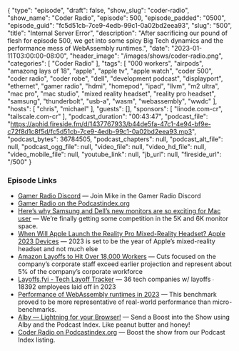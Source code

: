 {
  "type": "episode",
  "draft": false,
  "show_slug": "coder-radio",
  "show_name": "Coder Radio",
  "episode": 500,
  "episode_padded": "0500",
  "episode_guid": "fc5d51cb-7ce9-4edb-99c1-0a02bd2eea93",
  "slug": "500",
  "title": "Internal Server Error",
  "description": "After sacrificing our pound of flesh for episode 500, we get into some spicy Big Tech dynamics and the performance mess of WebAssembly runtimes.",
  "date": "2023-01-11T03:00:00-08:00",
  "header_image": "/images/shows/coder-radio.png",
  "categories": [
    "Coder Radio"
  ],
  "tags": [
    "000 workers",
    "airpods",
    "amazong lays of 18",
    "apple",
    "apple tv",
    "apple watch",
    "coder 500",
    "coder radio",
    "coder robe",
    "dell",
    "development podcast",
    "displayport",
    "ethernet",
    "gamer radio",
    "hdmi",
    "homepod",
    "ipad",
    "llvm",
    "m2 ultra",
    "mac pro",
    "mac studio",
    "mixed reality headset",
    "reality pro headset",
    "samsung",
    "thunderbolt",
    "usb-a",
    "wasm",
    "webassembly",
    "wwdc"
  ],
  "hosts": [
    "chris",
    "michael"
  ],
  "guests": [],
  "sponsors": [
    "linode.com-cr",
    "tailscale.com-cr"
  ],
  "podcast_duration": "00:43:47",
  "podcast_file": "https://aphid.fireside.fm/d/1437767933/b44de5fa-47c1-4e94-bf9e-c72f8d1c8f5d/fc5d51cb-7ce9-4edb-99c1-0a02bd2eea93.mp3",
  "podcast_bytes": 36784505,
  "podcast_chapters": null,
  "podcast_alt_file": null,
  "podcast_ogg_file": null,
  "video_file": null,
  "video_hd_file": null,
  "video_mobile_file": null,
  "youtube_link": null,
  "jb_url": null,
  "fireside_url": "/500"
}


### Episode Links

  * [Gamer Radio Discord](https://discord.com/invite/tnxqgrSE "Gamer Radio Discord") — Join Mike in the Gamer Radio Discord
  * [Gamer Radio on the Podcastindex.org](https://podcastindex.org/podcast/5943353 "Gamer Radio on the Podcastindex.org")
  * [Here’s why Samsung and Dell’s new monitors are so exciting for Mac user](https://www.theverge.com/23542274/samsung-dell-5k-6k-monitors-apple-macbook-macos-ces-2023 "Here’s why Samsung and Dell’s new monitors are so exciting for Mac user") — We’re finally getting some competition in the 5K and 6K monitor space.
  * [When Will Apple Launch the Reality Pro Mixed-Reality Headset? Apple 2023 Devices](https://www.bloomberg.com/news/newsletters/2023-01-08/when-will-apple-launch-the-reality-pro-mixed-reality-headset-apple-2023-devices-lcnfzkc7 "When Will Apple Launch the Reality Pro Mixed-Reality Headset? Apple 2023 Devices") — 2023 is set to be the year of Apple’s mixed-reality headset and not much else
  * [Amazon Layoffs to Hit Over 18,000 Workers](https://www.wsj.com/articles/amazon-to-lay-off-over-17-000-workers-more-than-first-planned-11672874304?mod=djemalertNEWS "Amazon Layoffs to Hit Over 18,000 Workers") — Cuts focused on the company’s corporate staff exceed earlier projection and represent about 5% of the company’s corporate workforce
  * [Layoffs.fyi - Tech Layoff Tracker](https://layoffs.fyi/ "Layoffs.fyi - Tech Layoff Tracker") — 36 tech companies w/ layoffs ∙ 18392 employees laid off in 2023
  * [Performance of WebAssembly runtimes in 2023](https://00f.net/2023/01/04/webassembly-benchmark-2023/ "Performance of WebAssembly runtimes in 2023") — This benchmark proved to be more representative of real-world performance than micro-benchmarks.
  * [Alby — Lightning for your Browser!](https://getalby.com/ "Alby — Lightning for your Browser!") — Send a Boost into the Show using Alby and the Podcast Index. Like peanut butter and honey!
  * [Coder Radio on Podcastindex.org](https://podcastindex.org/podcast/487548 "Coder Radio on Podcastindex.org") — Boost the show from our Podcast Index listing.


